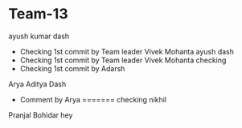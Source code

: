 # Team-13
ayush kumar dash
 - Checking 1st commit by Team leader Vivek Mohanta
ayush dash
 - Checking 1st commit by Team leader Vivek Mohanta
checking 
 - Checking 1st commit by Adarsh
 
Arya Aditya Dash
 - Comment by Arya
=======
checking nikhil




Pranjal Bohidar
hey
